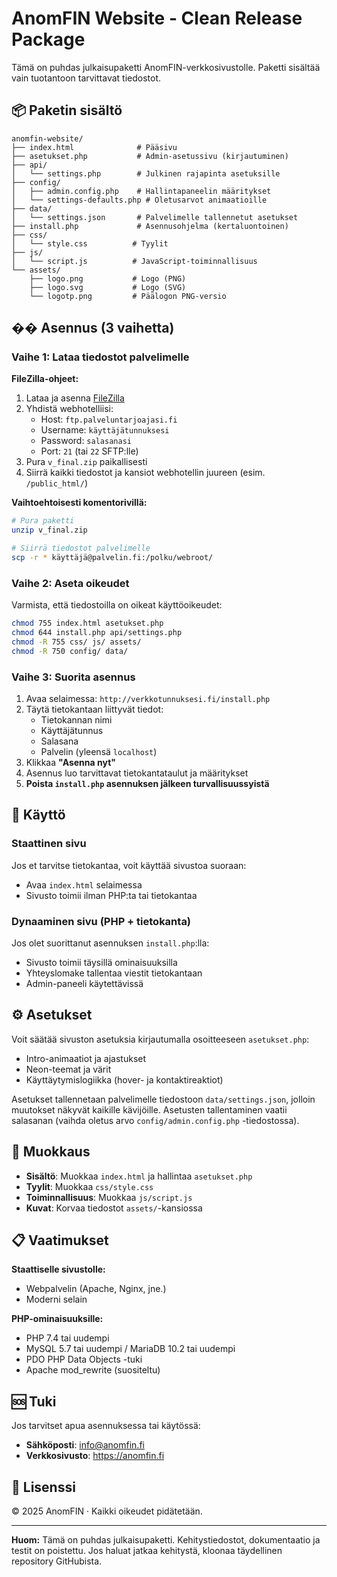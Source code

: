 # AnomFIN Website - Clean Release Package

Tämä on puhdas julkaisupaketti AnomFIN-verkkosivustolle. Paketti sisältää vain tuotantoon tarvittavat tiedostot.

## 📦 Paketin sisältö

```
anomfin-website/
├── index.html              # Pääsivu
├── asetukset.php           # Admin-asetussivu (kirjautuminen)
├── api/
│   └── settings.php        # Julkinen rajapinta asetuksille
├── config/
│   ├── admin.config.php    # Hallintapaneelin määritykset
│   └── settings-defaults.php # Oletusarvot animaatioille
├── data/
│   └── settings.json       # Palvelimelle tallennetut asetukset
├── install.php             # Asennusohjelma (kertaluontoinen)
├── css/
│   └── style.css          # Tyylit
├── js/
│   └── script.js          # JavaScript-toiminnallisuus
└── assets/
    ├── logo.png           # Logo (PNG)
    ├── logo.svg           # Logo (SVG)
    └── logotp.png         # Päälogon PNG-versio
```

## �� Asennus (3 vaihetta)

### Vaihe 1: Lataa tiedostot palvelimelle

**FileZilla-ohjeet:**

1. Lataa ja asenna [FileZilla](https://filezilla-project.org/)
2. Yhdistä webhotelliisi:
   - Host: `ftp.palveluntarjoajasi.fi`
   - Username: `käyttäjätunnuksesi`
   - Password: `salasanasi`
   - Port: `21` (tai `22` SFTP:lle)
3. Pura `v_final.zip` paikallisesti
4. Siirrä kaikki tiedostot ja kansiot webhotellin juureen (esim. `/public_html/`)

**Vaihtoehtoisesti komentorivillä:**

```bash
# Pura paketti
unzip v_final.zip

# Siirrä tiedostot palvelimelle
scp -r * käyttäjä@palvelin.fi:/polku/webroot/
```

### Vaihe 2: Aseta oikeudet

Varmista, että tiedostoilla on oikeat käyttöoikeudet:

```bash
chmod 755 index.html asetukset.php
chmod 644 install.php api/settings.php
chmod -R 755 css/ js/ assets/
chmod -R 750 config/ data/
```

### Vaihe 3: Suorita asennus

1. Avaa selaimessa: `http://verkkotunnuksesi.fi/install.php`
2. Täytä tietokantaan liittyvät tiedot:
   - Tietokannan nimi
   - Käyttäjätunnus
   - Salasana
   - Palvelin (yleensä `localhost`)
3. Klikkaa **"Asenna nyt"**
4. Asennus luo tarvittavat tietokantataulut ja määritykset
5. **Poista `install.php` asennuksen jälkeen turvallisuussyistä**

## 🎨 Käyttö

### Staattinen sivu

Jos et tarvitse tietokantaa, voit käyttää sivustoa suoraan:
- Avaa `index.html` selaimessa
- Sivusto toimii ilman PHP:ta tai tietokantaa

### Dynaaminen sivu (PHP + tietokanta)

Jos olet suorittanut asennuksen `install.php`:lla:
- Sivusto toimii täysillä ominaisuuksilla
- Yhteyslomake tallentaa viestit tietokantaan
- Admin-paneeli käytettävissä

## ⚙️ Asetukset

Voit säätää sivuston asetuksia kirjautumalla osoitteeseen `asetukset.php`:
- Intro-animaatiot ja ajastukset
- Neon-teemat ja värit
- Käyttäytymislogiikka (hover- ja kontaktireaktiot)

Asetukset tallennetaan palvelimelle tiedostoon `data/settings.json`, jolloin muutokset näkyvät kaikille kävijöille. Asetusten tallentaminen vaatii salasanan (vaihda oletus arvo `config/admin.config.php` -tiedostossa).

## 🔧 Muokkaus

- **Sisältö**: Muokkaa `index.html` ja hallintaa `asetukset.php`
- **Tyylit**: Muokkaa `css/style.css`
- **Toiminnallisuus**: Muokkaa `js/script.js`
- **Kuvat**: Korvaa tiedostot `assets/`-kansiossa

## 📋 Vaatimukset

**Staattiselle sivustolle:**
- Webpalvelin (Apache, Nginx, jne.)
- Moderni selain

**PHP-ominaisuuksille:**
- PHP 7.4 tai uudempi
- MySQL 5.7 tai uudempi / MariaDB 10.2 tai uudempi
- PDO PHP Data Objects -tuki
- Apache mod_rewrite (suositeltu)

## 🆘 Tuki

Jos tarvitset apua asennuksessa tai käytössä:
- **Sähköposti**: info@anomfin.fi
- **Verkkosivusto**: https://anomfin.fi

## 📄 Lisenssi

© 2025 AnomFIN · Kaikki oikeudet pidätetään.

---

**Huom:** Tämä on puhdas julkaisupaketti. Kehitystiedostot, dokumentaatio ja testit on poistettu.
Jos haluat jatkaa kehitystä, kloonaa täydellinen repository GitHubista.
